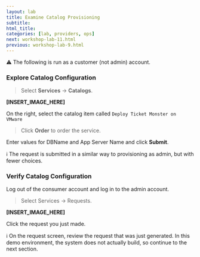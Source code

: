 ```yaml
---
layout: lab
title: Examine Catalog Provisioning
subtitle:
html_title:
categories: [lab, providers, ops]
next: workshop-lab-11.html
previous: workshop-lab-9.html
---
```


:warning: The following is run as a customer (not admin) account.

### Explore Catalog Configuration

> Select **Services** → **Catalogs**.

**[INSERT_IMAGE_HERE]**

On the right, select the catalog item called `Deploy Ticket Monster on VMware`

> Click **Order** to order the service.


Enter values for DBName and App Server Name and click **Submit**.

:information_source: The request is submitted in a similar way to provisioning as admin, but with fewer choices.

### Verify Catalog Configuration

Log out of the consumer account and log in to the admin account.

> Select Services → Requests.

**[INSERT_IMAGE_HERE]**

Click the request you just made.

:information_source: On the request screen, review the request that was just generated.  In this demo environment, the system does not actually build, so continue to the next section.
